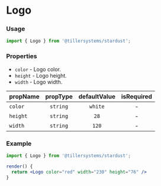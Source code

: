 # Logo

### Usage

```jsx
import { Logo } from '@tillersystems/stardust';
```

<!-- STORY -->

### Properties

- `color` - Logo color.
- `height` - Logo height.
- `width` - Logo width.

| propName | propType | defaultValue | isRequired |
| -------- | :------: | :----------: | :--------: |
| `color`  | `string` |   `white`    |     -      |
| `height` | `string` |     `28`     |     -      |
| `width`  | `string` |    `120`     |     -      |

### Example

```jsx
import { Logo } from '@tillersystems/stardust';

render() {
  return <Logo color="red" width="230" height="76" />
}
```

